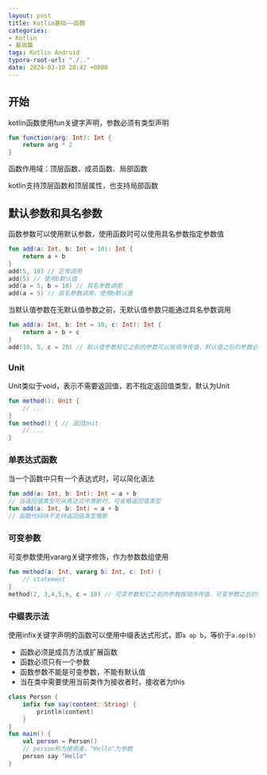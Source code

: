 ```yaml
---
layout: post
title: Kotlin基础——函数
categories:
- Kotlin
- 基础篇
tags: Kotlin Android
typora-root-url: "./.."
date: 2024-03-10 20:42 +0800
---
```

## 开始

kotlin函数使用fun关键字声明，参数必须有类型声明

``` kotlin
fun function(arg: Int): Int {
    return arg * 2
}
```

函数作用域：顶层函数、成员函数、局部函数

kotlin支持顶层函数和顶层属性，也支持局部函数

## 默认参数和具名参数

函数参数可以使用默认参数，使用函数时可以使用具名参数指定参数值

``` kotlin
fun add(a: Int, b: Int = 10): Int {
    return a + b
}
add(5, 10) // 正常调用
add(5) // 使用b默认值
add(a = 5, b = 10) // 具名参数调用
add(a = 5) // 具名参数调用，使用b默认值
```

当默认值参数在无默认值参数之前，无默认值参数只能通过具名参数调用

``` kotlin
fun add(a: Int, b: Int = 10, c: Int): Int {
    return a + b + c
}
add(10, 5, c = 20) // 默认值参数和它之前的参数可以按顺序传值，默认值之后的参数必须具名参数传值
```

### Unit

Unit类似于void，表示不需要返回值，若不指定返回值类型，默认为Unit

``` kotlin
fun method(): Unit {
    // ...
}
fun method() { // 返回Unit
    // ...
}
```

### 单表达式函数

当一个函数中只有一个表达式时，可以简化语法

``` kotlin
fun add(a: Int, b: Int): Int = a + b
// 当返回值类型可从表达式中推断时，可省略返回值类型
fun add(a: Int, b: Int) = a + b
// 函数代码块不支持返回值类型推断
```

### 可变参数

可变参数使用vararg关键字修饰，作为参数数组使用

``` kotlin
fun method(a: Int, vararg b: Int, c: Int) {
    // statement
}
method(2, 3,4,5,6, c = 10) // 可变参数和它之前的参数按顺序传值，可变参数之后的参数必须具名参数传值
```

### 中缀表示法

使用infix关键字声明的函数可以使用中缀表达式形式，即`a op b`，等价于`a.op(b)`

-   函数必须是成员方法或扩展函数
-   函数必须只有一个参数
-   函数参数不能是可变参数，不能有默认值
-   当在类中需要使用当前类作为接收者时，接收者为this

``` kotlin
class Person {
    infix fun say(content: String) {
        println(content)
    }
}
fun main() {
    val person = Person()
    // person称为接收者，"Hello"为参数
    person say "Hello"
}
```




